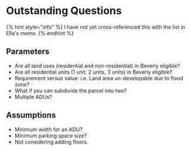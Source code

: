 # Outstanding Questions

{% hint style="info" %}
I have not yet cross-referenced this with the list in Ella's memo.
{% endhint %}

## Parameters

* Are all land uses \(residential and non-residential\) in Beverly eligible?
* Are all residential units \(1 unit, 2 units, 3 units\) in Beverly eligible?
* Requirement versus value: i.e. Land area un-developable due to flood zone?
* What if you can subdivide the parcel into two?
* Multiple ADUs?

## Assumptions

* Minimum width for an ADU?
* Minimum parking space size?
* Not considering adding floors.

